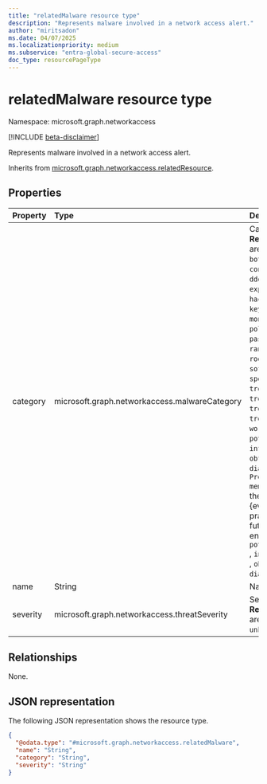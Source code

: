 ```yaml
---
title: "relatedMalware resource type"
description: "Represents malware involved in a network access alert."
author: "miritsadon"
ms.date: 04/07/2025
ms.localizationpriority: medium
ms.subservice: "entra-global-secure-access"
doc_type: resourcePageType
---
```


# relatedMalware resource type

Namespace: microsoft.graph.networkaccess

[!INCLUDE [beta-disclaimer](../../includes/beta-disclaimer.md)]

Represents malware involved in a network access alert.

Inherits from [microsoft.graph.networkaccess.relatedResource](../resources/networkaccess-relatedresource.md).

## Properties
|Property|Type|Description|
|:---|:---|:---|
|category|microsoft.graph.networkaccess.malwareCategory|Category of the malware. **Required.** The possible values are: `adware`, `backdoor`, `behavior`, `bot`, `browserModifier`, `constructor`, `cryptojacking`, `ddos`, `dropper`, `dropperMalware`, `exploit`, `filelessMalware`, `hackTool`, `hybridMalware`, `joke`, `keylogger`, `misleading`, `monitoringTool`, `polymorphicMalware`, `passwordStealer`, `program`, `ransomware`, `remoteAccess`, `rogue`, `rootkit`, `settingsModifier`, `softwareBundler`, `spammer`, `spoofer`, `spyware`, `tool`, `trojan`, `trojanClicker`, `trojanDownloader`, `trojanNotifier`, `trojanProxy`, `trojanSpy`, `virus`, `wiperMalware`, `worm`, `unknownFutureValue`, `potentiallyUnwantedApplication`, `infostealer`, `unknown`, `phishing`, `obfuscatedMalware`, `coinMiner`, `dialer`, `grayware`. Use the `Prefer: include-unknown-enum-members` request header to get the following values from this {evolvable enum}(/graph/best-practices-concept#handling-future-members-in-evolvable-enumerations): `potentiallyUnwantedApplication` , `infostealer` , `unknown` , `phishing` , `obfuscatedMalware` , `coinMiner` , `dialer` , `grayware`.|
|name|String|Name of the malware. **Required.**|
|severity|microsoft.graph.networkaccess.threatSeverity|Severity of the malware. **Required.** The possible values are: `low`, `medium`, `high`, `critical`, `unknownFutureValue`.|

## Relationships
None.

## JSON representation
The following JSON representation shows the resource type.
<!-- {
  "blockType": "resource",
  "@odata.type": "microsoft.graph.networkaccess.relatedMalware"
}
-->
``` json
{
  "@odata.type": "#microsoft.graph.networkaccess.relatedMalware",
  "name": "String",
  "category": "String",
  "severity": "String"
}
```

